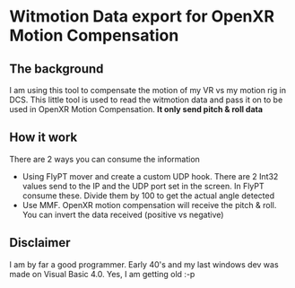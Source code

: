 # Witmotion Data export for OpenXR Motion Compensation
## The background
I am using this tool to compensate the motion of my VR vs my motion rig in DCS.
This little tool is used to read the witmotion data and pass it on to be used in OpenXR Motion Compensation.
**It only send pitch & roll data**
## How it work
There are 2 ways you can consume the information
* Using FlyPT mover and create a custom UDP hook. There are 2 Int32 values send to the IP  and the UDP port set in the screen. In FlyPT consume these. Divide them by 100 to get the actual angle detected
* Use MMF. OpenXR motion compensation will receive the pitch & roll. You can invert the data received (positive vs negative)
## Disclaimer
I am by far a good programmer. Early 40's and my last windows dev was made on Visual Basic 4.0. Yes, I am getting old :-p 

